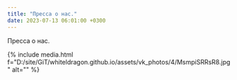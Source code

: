```yaml
---
title: "Пресса о нас."
date: 2023-07-13 06:01:00 +0300
---
```


Пресса о нас.

{% include media.html f="D:/site/GiT/whiteldragon.github.io/assets/vk_photos/4/MsmpiSRRsR8.jpg" alt="" %}
